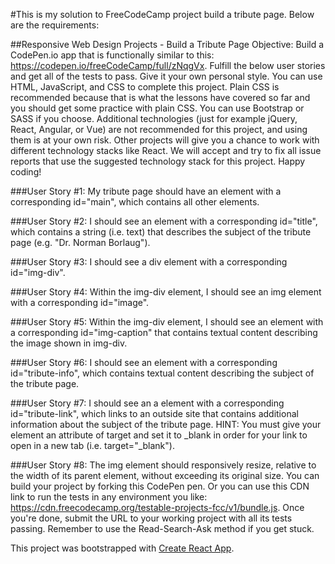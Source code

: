 #This is my solution to FreeCodeCamp project build a tribute page. Below are the requirements:

##Responsive Web Design Projects - Build a Tribute Page
Objective: Build a CodePen.io app that is functionally similar to this: https://codepen.io/freeCodeCamp/full/zNqgVx.
Fulfill the below user stories and get all of the tests to pass. Give it your own personal style.
You can use HTML, JavaScript, and CSS to complete this project. Plain CSS is recommended because that is what the lessons have covered so far and you should get some practice with plain CSS. You can use Bootstrap or SASS if you choose. Additional technologies (just for example jQuery, React, Angular, or Vue) are not recommended for this project, and using them is at your own risk. Other projects will give you a chance to work with different technology stacks like React. We will accept and try to fix all issue reports that use the suggested technology stack for this project. Happy coding!

###User Story #1: My tribute page should have an element with a corresponding id="main", which contains all other elements.

###User Story #2: I should see an element with a corresponding id="title", which contains a string (i.e. text) that describes the subject of the tribute page (e.g. "Dr. Norman Borlaug").

###User Story #3: I should see a div element with a corresponding id="img-div".

###User Story #4: Within the img-div element, I should see an img element with a corresponding id="image".

###User Story #5: Within the img-div element, I should see an element with a corresponding id="img-caption" that contains textual content describing the image shown in img-div.

###User Story #6: I should see an element with a corresponding id="tribute-info", which contains textual content describing the subject of the tribute page.

###User Story #7: I should see an a element with a corresponding id="tribute-link", which links to an outside site that contains additional information about the subject of the tribute page. HINT: You must give your element an attribute of target and set it to _blank in order for your link to open in a new tab (i.e. target="_blank").

###User Story #8: The img element should responsively resize, relative to the width of its parent element, without exceeding its original size.
You can build your project by forking this CodePen pen. Or you can use this CDN link to run the tests in any environment you like: https://cdn.freecodecamp.org/testable-projects-fcc/v1/bundle.js.
Once you're done, submit the URL to your working project with all its tests passing.
Remember to use the Read-Search-Ask method if you get stuck.

This project was bootstrapped with [Create React App](https://github.com/facebookincubator/create-react-app).